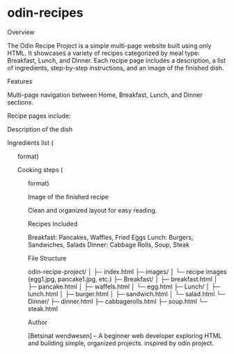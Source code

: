 # odin-recipes
Overview

The Odin Recipe Project is a simple multi-page website built using only HTML. It showcases a variety of recipes categorized by meal type: Breakfast, Lunch, and Dinner. Each recipe page includes a description, a list of ingredients, step-by-step instructions, and an image of the finished dish.

Features

Multi-page navigation between Home, Breakfast, Lunch, and Dinner sections.

Recipe pages include:

Description of the dish

Ingredients list (<ul> format)

Cooking steps (<ol> format)

Image of the finished recipe

Clean and organized layout for easy reading.

Recipes Included

Breakfast: Pancakes, Waffles, Fried Eggs
Lunch: Burgers, Sandwiches, Salads
Dinner: Cabbage Rolls, Soup, Steak

File Structure

odin-recipe-project/
│
├─ index.html
├─ images/
│   └─ recipe images (egg1.jpg, pancake1.jpg, etc.)
├─ Breakfast/
│   ├─ breakfast.html
│   ├─ pancake.html
│   ├─ waffels.html
│   └─ egg.html
├─ Lunch/
│   ├─ lunch.html
│   ├─ burger.html
│   ├─ sandwich.html
│   └─ salad.html
└─ Dinner/
    ├─ dinner.html
    ├─ cabbagerolls.html
    ├─ soup.html
    └─ steak.html

Author

[Betsinat wendwesen] – A beginner web developer exploring HTML and building simple, organized projects.
inspired by odin project.
